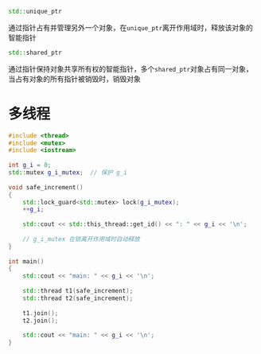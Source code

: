 ```cpp
std::unique_ptr
```

通过指针占有并管理另外一个对象，在`unique_ptr`离开作用域时，释放该对象的智能指针

```cpp
std::shared_ptr
```

通过指针保持对象共享所有权的智能指针，多个`shared_ptr`对象占有同一对象，当占有对象的所有指针被销毁时，销毁对象

# 多线程

```cpp
#include <thread>
#include <mutex>
#include <iostream>
 
int g_i = 0;
std::mutex g_i_mutex;  // 保护 g_i
 
void safe_increment()
{
    std::lock_guard<std::mutex> lock(g_i_mutex);
    ++g_i;
 
    std::cout << std::this_thread::get_id() << ": " << g_i << '\n';
 
    // g_i_mutex 在锁离开作用域时自动释放
}
 
int main()
{
    std::cout << "main: " << g_i << '\n';
 
    std::thread t1(safe_increment);
    std::thread t2(safe_increment);
 
    t1.join();
    t2.join();
 
    std::cout << "main: " << g_i << '\n';
}
```